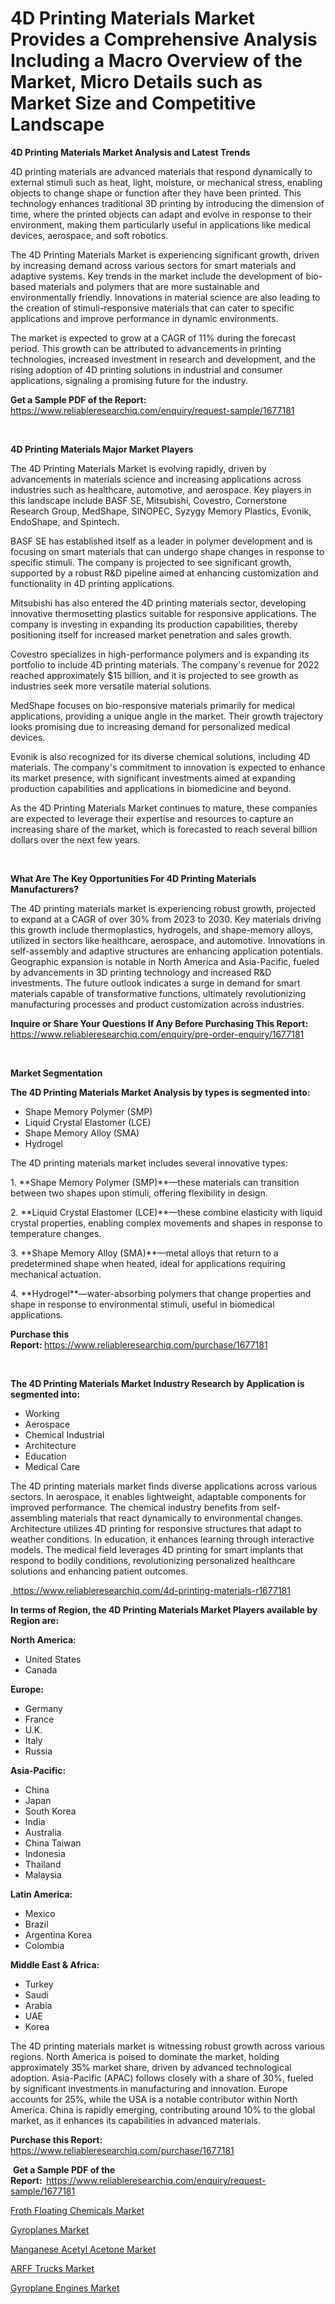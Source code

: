 <p><h1>4D Printing Materials Market Provides a Comprehensive Analysis Including a Macro Overview of the Market, Micro Details such as Market Size and Competitive Landscape</h1></p><p><strong>4D Printing Materials Market Analysis and Latest Trends</strong></p>
<p><p>4D printing materials are advanced materials that respond dynamically to external stimuli such as heat, light, moisture, or mechanical stress, enabling objects to change shape or function after they have been printed. This technology enhances traditional 3D printing by introducing the dimension of time, where the printed objects can adapt and evolve in response to their environment, making them particularly useful in applications like medical devices, aerospace, and soft robotics.</p><p>The 4D Printing Materials Market is experiencing significant growth, driven by increasing demand across various sectors for smart materials and adaptive systems. Key trends in the market include the development of bio-based materials and polymers that are more sustainable and environmentally friendly. Innovations in material science are also leading to the creation of stimuli-responsive materials that can cater to specific applications and improve performance in dynamic environments.</p><p>The market is expected to grow at a CAGR of 11% during the forecast period. This growth can be attributed to advancements in printing technologies, increased investment in research and development, and the rising adoption of 4D printing solutions in industrial and consumer applications, signaling a promising future for the industry.</p></p>
<p><strong>Get a Sample PDF of the Report:&nbsp;</strong> <a href="https://www.reliableresearchiq.com/enquiry/request-sample/1677181?utm_campaign=100&utm_medium=2&utm_source=Github&utm_content=ia&utm_term=11122024&utm_id=4d-printing-materials">https://www.reliableresearchiq.com/enquiry/request-sample/1677181</a></p>
<p>&nbsp;</p>
<p><strong>4D Printing Materials Major Market Players</strong></p>
<p><p>The 4D Printing Materials Market is evolving rapidly, driven by advancements in materials science and increasing applications across industries such as healthcare, automotive, and aerospace. Key players in this landscape include BASF SE, Mitsubishi, Covestro, Cornerstone Research Group, MedShape, SINOPEC, Syzygy Memory Plastics, Evonik, EndoShape, and Spintech.</p><p>BASF SE has established itself as a leader in polymer development and is focusing on smart materials that can undergo shape changes in response to specific stimuli. The company is projected to see significant growth, supported by a robust R&D pipeline aimed at enhancing customization and functionality in 4D printing applications.</p><p>Mitsubishi has also entered the 4D printing materials sector, developing innovative thermosetting plastics suitable for responsive applications. The company is investing in expanding its production capabilities, thereby positioning itself for increased market penetration and sales growth.</p><p>Covestro specializes in high-performance polymers and is expanding its portfolio to include 4D printing materials. The company's revenue for 2022 reached approximately $15 billion, and it is projected to see growth as industries seek more versatile material solutions.</p><p>MedShape focuses on bio-responsive materials primarily for medical applications, providing a unique angle in the market. Their growth trajectory looks promising due to increasing demand for personalized medical devices.</p><p>Evonik is also recognized for its diverse chemical solutions, including 4D materials. The company's commitment to innovation is expected to enhance its market presence, with significant investments aimed at expanding production capabilities and applications in biomedicine and beyond.</p><p>As the 4D Printing Materials Market continues to mature, these companies are expected to leverage their expertise and resources to capture an increasing share of the market, which is forecasted to reach several billion dollars over the next few years.</p></p>
<p>&nbsp;</p>
<p><strong>What Are The Key Opportunities For 4D Printing Materials Manufacturers?</strong></p>
<p><p>The 4D printing materials market is experiencing robust growth, projected to expand at a CAGR of over 30% from 2023 to 2030. Key materials driving this growth include thermoplastics, hydrogels, and shape-memory alloys, utilized in sectors like healthcare, aerospace, and automotive. Innovations in self-assembly and adaptive structures are enhancing application potentials. Geographic expansion is notable in North America and Asia-Pacific, fueled by advancements in 3D printing technology and increased R&D investments. The future outlook indicates a surge in demand for smart materials capable of transformative functions, ultimately revolutionizing manufacturing processes and product customization across industries.</p></p>
<p><strong>Inquire or Share Your Questions If Any Before Purchasing This Report:</strong> <a href="https://www.reliableresearchiq.com/enquiry/pre-order-enquiry/1677181?utm_campaign=100&utm_medium=2&utm_source=Github&utm_content=ia&utm_term=11122024&utm_id=4d-printing-materials">https://www.reliableresearchiq.com/enquiry/pre-order-enquiry/1677181</a></p>
<p>&nbsp;</p>
<p><strong>Market Segmentation</strong></p>
<p><strong>The 4D Printing Materials Market Analysis by types is segmented into:</strong></p>
<p><ul><li>Shape Memory Polymer (SMP)</li><li>Liquid Crystal Elastomer (LCE)</li><li>Shape Memory Alloy (SMA)</li><li>Hydrogel</li></ul></p>
<p><p>The 4D printing materials market includes several innovative types: </p><p>1. **Shape Memory Polymer (SMP)**—these materials can transition between two shapes upon stimuli, offering flexibility in design.</p><p>2. **Liquid Crystal Elastomer (LCE)**—these combine elasticity with liquid crystal properties, enabling complex movements and shapes in response to temperature changes.</p><p>3. **Shape Memory Alloy (SMA)**—metal alloys that return to a predetermined shape when heated, ideal for applications requiring mechanical actuation.</p><p>4. **Hydrogel**—water-absorbing polymers that change properties and shape in response to environmental stimuli, useful in biomedical applications.</p></p>
<p><strong>Purchase this Report:&nbsp;</strong><a href="https://www.reliableresearchiq.com/purchase/1677181?utm_campaign=100&utm_medium=2&utm_source=Github&utm_content=ia&utm_term=11122024&utm_id=4d-printing-materials">https://www.reliableresearchiq.com/purchase/1677181</a></p>
<p>&nbsp;</p>
<p><strong>The 4D Printing Materials Market Industry Research by Application is segmented into:</strong></p>
<p><ul><li>Working</li><li>Aerospace</li><li>Chemical Industrial</li><li>Architecture</li><li>Education</li><li>Medical Care</li></ul></p>
<p><p>The 4D printing materials market finds diverse applications across various sectors. In aerospace, it enables lightweight, adaptable components for improved performance. The chemical industry benefits from self-assembling materials that react dynamically to environmental changes. Architecture utilizes 4D printing for responsive structures that adapt to weather conditions. In education, it enhances learning through interactive models. The medical field leverages 4D printing for smart implants that respond to bodily conditions, revolutionizing personalized healthcare solutions and enhancing patient outcomes.</p></p>
<p><a href="https://www.reliableresearchiq.com/4d-printing-materials-r1677181?utm_campaign=100&utm_medium=2&utm_source=Github&utm_content=ia&utm_term=11122024&utm_id=4d-printing-materials">&nbsp;https://www.reliableresearchiq.com/4d-printing-materials-r1677181</a></p>
<p><strong>In terms of Region, the 4D Printing Materials Market Players available by Region are:</strong></p>
<p>
    <p> <strong> North America: </strong>
        <ul>
            <li>United States</li>
            <li>Canada</li>
        </ul>
        </p> 
    <p> <strong> Europe: </strong>
        <ul>
            <li>Germany</li>
            <li>France</li>
            <li>U.K.</li>
            <li>Italy</li>
            <li>Russia</li>
        </ul>
        </p> 
    <p> <strong> Asia-Pacific: </strong>
        <ul>
            <li>China</li>
            <li>Japan</li>
            <li>South Korea</li>
            <li>India</li>
            <li>Australia</li>
            <li>China Taiwan</li>
            <li>Indonesia</li>
            <li>Thailand</li>
            <li>Malaysia</li>
        </ul>
        </p> 
    <p> <strong> Latin America: </strong>
        <ul>
            <li>Mexico</li>
            <li>Brazil</li>
            <li>Argentina Korea</li>
            <li>Colombia</li>
        </ul>
        </p> 
    <p> <strong> Middle East & Africa: </strong>
        <ul>
            <li>Turkey</li>
            <li>Saudi</li>
            <li>Arabia</li>
            <li>UAE</li>
            <li>Korea</li>
        </ul>
    </p>
    </p>
<p><p>The 4D printing materials market is witnessing robust growth across various regions. North America is poised to dominate the market, holding approximately 35% market share, driven by advanced technological adoption. Asia-Pacific (APAC) follows closely with a share of 30%, fueled by significant investments in manufacturing and innovation. Europe accounts for 25%, while the USA is a notable contributor within North America. China is rapidly emerging, contributing around 10% to the global market, as it enhances its capabilities in advanced materials.</p></p>
<p><strong>Purchase this Report: </strong><a href="https://www.reliableresearchiq.com/purchase/1677181?utm_campaign=100&utm_medium=2&utm_source=Github&utm_content=ia&utm_term=11122024&utm_id=4d-printing-materials">https://www.reliableresearchiq.com/purchase/1677181</a></p>
<p>&nbsp;<strong>Get a Sample PDF of the Report:&nbsp;&nbsp;</strong><a href="https://www.reliableresearchiq.com/enquiry/request-sample/1677181?utm_campaign=100&utm_medium=2&utm_source=Github&utm_content=ia&utm_term=11122024&utm_id=4d-printing-materials">https://www.reliableresearchiq.com/enquiry/request-sample/1677181</a></p>
<p><strong></strong></p>
<p><p><a href="https://github.com/ParvinKhatun77/Market-Research-Report-List-1/blob/main/froth-floating-chemicals-market.md?utm_campaign=100&utm_medium=2&utm_source=Github&utm_content=ia&utm_term=11122024&utm_id=4d-printing-materials">Froth Floating Chemicals Market</a></p><p><a href="https://www.linkedin.com/pulse/gyroplanes-market-projections-2024-2031-growing-10-cagr-focus-2b4pe?utm_campaign=100&utm_medium=2&utm_source=Github&utm_content=ia&utm_term=11122024&utm_id=4d-printing-materials">Gyroplanes Market</a></p><p><a href="https://github.com/stephaniwo144/Market-Research-Report-List-1/blob/main/manganese-acetyl-acetone-market.md?utm_campaign=100&utm_medium=2&utm_source=Github&utm_content=ia&utm_term=11122024&utm_id=4d-printing-materials">Manganese Acetyl Acetone Market</a></p><p><a href="https://www.linkedin.com/pulse/industry-strategies-opportunities-arff-trucks-market-projected-gdyxe?utm_campaign=100&utm_medium=2&utm_source=Github&utm_content=ia&utm_term=11122024&utm_id=4d-printing-materials">ARFF Trucks Market</a></p><p><a href="https://www.linkedin.com/pulse/unlocking-growth-potential-strategic-analysis-gyroplane-engines-phthe?utm_campaign=100&utm_medium=2&utm_source=Github&utm_content=ia&utm_term=11122024&utm_id=4d-printing-materials">Gyroplane Engines Market</a></p></p>